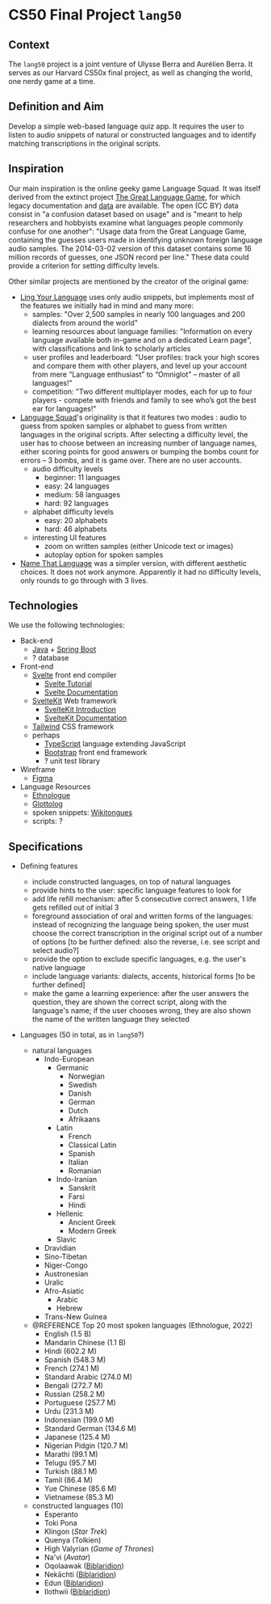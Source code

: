 # CS50 Final Project `lang50`

## Context

The `lang50` project is a joint venture of Ulysse Berra and Aurélien Berra. It serves as our Harvard CS50x final project, as well as changing the world, one nerdy game at a time.

## Definition and Aim

Develop a simple web-based language quiz app. It requires the user to listen to audio snippets of natural or constructed languages and to identify matching transcriptions in the original scripts.

## Inspiration

Our main inspiration is the online geeky game Language Squad. It was itself derived from the extinct project [The Great Language Game](https://greatlanguagegame.com/), for which legacy documentation and [data](https://lars.yencken.org/datasets/great-language-game/) are available. The open (CC BY) data consist in "a confusion dataset based on usage" and is "meant to help researchers and hobbyists examine what languages people commonly confuse for one another": "Usage data from the Great Language Game, containing the guesses users made in identifying unknown foreign language audio samples. The 2014-03-02 version of this dataset contains some 16 million records of guesses, one JSON record per line." These data could provide a criterion for setting difficulty levels.

Other similar projects are mentioned by the creator of the original game:

-   [Ling Your Language](https://lingyourlanguage.com/) uses only audio snippets, but implements most of the features we initially had in mind and many more:
    -   samples: "Over 2,500 samples in nearly 100 languages and 200 dialects from around the world"
    -   learning resources about language families: "Information on every language available both in-game and on a dedicated Learn page", with classifications and link to scholarly articles
    -   user profiles and leaderboard: "User profiles: track your high scores and compare them with other players, and level up your account from mere “Language enthusiast” to “Omniglot” – master of all languages!"
    -   competition: "Two different multiplayer modes, each for up to four players - compete with friends and family to see who’s got the best ear for languages!"
-   [Language Squad](https://www.languagesquad.com/)'s originality is that it features two modes : audio to guess from spoken samples or alphabet to guess from written languages in the original scripts. After selecting a difficulty level, the user has to choose between an increasing number of language names, either scoring points for good answers or bumping the bombs count for errors – 3 bombs, and it is game over. There are no user accounts.
    -   audio difficulty levels
        -   beginner: 11 languages
        -   easy: 24 languages
        -   medium: 58 languages
        -   hard: 92 languages
    -   alphabet difficulty levels
        -   easy: 20 alphabets
        -   hard: 46 alphabets
    -   interesting UI features
        -   zoom on written samples (either Unicode text or images)
        -   autoplay option for spoken samples
-   [Name That Language](https://namethatlanguage.org/) was a simpler version, with different aesthetic choices. It does not work anymore. Apparently it had no difficulty levels, only rounds to go through with 3 lives.

## Technologies

We use the following technologies:

-   Back-end
    -   [Java](https://www.java.com/) + [Spring Boot](https://spring.io/)
    -   ? database
-   Front-end
    -   [Svelte](https://svelte.dev/) front end compiler
        -   [Svelte Tutorial](https://svelte.dev/tutorial/)
        -   [Svelte Documentation](https://svelte.dev/docs)
    -   [SvelteKit](https://kit.svelte.dev/) Web framework
        -   [SvelteKit Introduction](https://learn.svelte.dev/tutorial/introducing-sveltekit)
        -   [SvelteKit Documentation](https://kit.svelte.dev/docs/introduction)
    -   [Tailwind](https://tailwindcss.com/) CSS framework
    -   perhaps
        -   [TypeScript](https://www.typescriptlang.org/) language extending JavaScript
        -   [Bootstrap](https://getbootstrap.com/) front end framework
        -   ? unit test library
-   Wireframe
    -   [Figma](https://www.figma.com/)
-   Language Resources
    -   [Ethnologue](https://www.ethnologue.com/)
    -   [Glottolog](https://glottolog.org/)
    -   spoken snippets: [Wikitongues](https://wikitongues.org/)
    -   scripts: ?

## Specifications

-   Defining features

    -   include constructed languages, on top of natural languages
    -   provide hints to the user: specific language features to look for
    -   add life refill mechanism: after 5 consecutive correct answers, 1 life gets refilled out of initial 3
    -   foreground association of oral and written forms of the languages: instead of recognizing the language being spoken, the user must choose the correct transcription in the original script out of a number of options [to be further defined: also the reverse, i.e. see script and select audio?]
    -   provide the option to exclude specific languages, e.g. the user's native language
    -   include language variants: dialects, accents, historical forms [to be further defined]
    -   make the game a learning experience: after the user answers the question, they are shown the correct script, along with the language's name; if the user chooses wrong, they are also shown the name of the written language they selected

-   Languages (50 in total, as in `lang50`?)
    -   natural languages
        -   Indo-European
            -   Germanic
                -   Norwegian
                -   Swedish
                -   Danish
                -   German
                -   Dutch
                -   Afrikaans
            -   Latin
                -   French
                -   Classical Latin
                -   Spanish
                -   Italian
                -   Romanian
            -   Indo-Iranian
                -   Sanskrit
                -   Farsi
                -   Hindi
            -   Hellenic
                -   Ancient Greek
                -   Modern Greek
            -   Slavic
        -   Dravidian
        -   Sino-Tibetan
        -   Niger-Congo
        -   Austronesian
        -   Uralic
        -   Afro-Asiatic
            -   Arabic
            -   Hebrew
        -   Trans-New Guinea
    -   @REFERENCE Top 20 most spoken languages (Ethnologue, 2022)
        -   English (1.5 B)
        -   Mandarin Chinese (1.1 B)
        -   Hindi (602.2 M)
        -   Spanish (548.3 M)
        -   French (274.1 M)
        -   Standard Arabic (274.0 M)
        -   Bengali (272.7 M)
        -   Russian (258.2 M)
        -   Portuguese (257.7 M)
        -   Urdu (231.3 M)
        -   Indonesian (199.0 M)
        -   Standard German (134.6 M)
        -   Japanese (125.4 M)
        -   Nigerian Pidgin (120.7 M)
        -   Marathi (99.1 M)
        -   Telugu (95.7 M)
        -   Turkish (88.1 M)
        -   Tamil (86.4 M)
        -   Yue Chinese (85.6 M)
        -   Vietnamese (85.3 M)
    -   constructed languages (10)
        -   Esperanto
        -   Toki Pona
        -   Klingon (_Star Trek_)
        -   Quenya (Tolkien)
        -   High Valyrian (_Game of Thrones_)
        -   Na'vi (_Avatar_)
        -   Oqolaawak ([Biblaridion](https://www.youtube.com/channel/UCMjTcpv56G_W0FRIdPHBn4A))
        -   Nekāchti ([Biblaridion](https://www.youtube.com/channel/UCMjTcpv56G_W0FRIdPHBn4A))
        -   Edun ([Biblaridion](https://www.youtube.com/channel/UCMjTcpv56G_W0FRIdPHBn4A))
        -   Ilothwii ([Biblaridion](https://www.youtube.com/channel/UCMjTcpv56G_W0FRIdPHBn4A))
